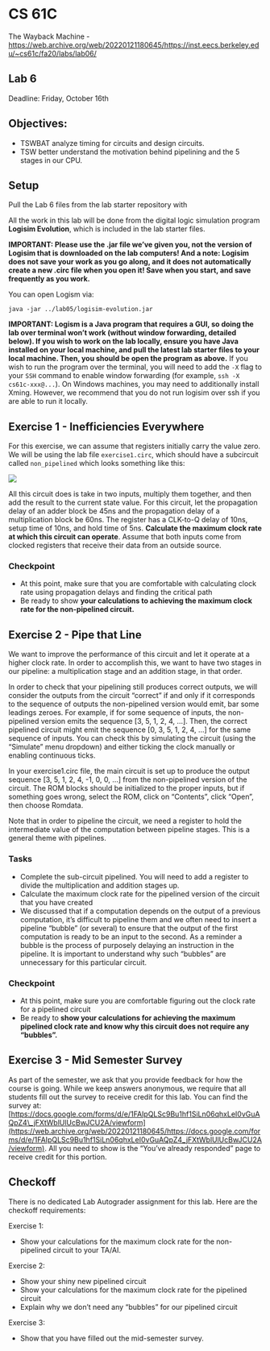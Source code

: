 # CS 61C

The Wayback Machine - https://web.archive.org/web/20220121180645/https://inst.eecs.berkeley.edu/~cs61c/fa20/labs/lab06/

## Lab 6

Deadline: Friday, October 16th

## Objectives:

-   TSWBAT analyze timing for circuits and design circuits.
-   TSW better understand the motivation behind pipelining and the 5 stages in our CPU.

## Setup

Pull the Lab 6 files from the lab starter repository with

All the work in this lab will be done from the digital logic simulation program **Logisim Evolution**, which is included in the lab starter files.

**IMPORTANT: Please use the .jar file we’ve given you, not the version of Logisim that is downloaded on the lab computers! And a note: Logisim does not save your work as you go along, and it does not automatically create a new .circ file when you open it! Save when you start, and save frequently as you work.**

You can open Logism via:

```
java -jar ../lab05/logisim-evolution.jar

```

**IMPORTANT: Logism is a Java program that requires a GUI, so doing the lab over terminal won’t work (without window forwarding, detailed below). If you wish to work on the lab locally, ensure you have Java installed on your local machine, and pull the latest lab starter files to your local machine. Then, you should be open the program as above.** If you wish to run the program over the terminal, you will need to add the `-X` flag to your `SSH` command to enable window forwarding (for example, `ssh -X cs61c-xxx@...`). On Windows machines, you may need to additionally install Xming. However, we recommend that you do not run logisim over ssh if you are able to run it locally.

## Exercise 1 - Inefficiencies Everywhere

For this exercise, we can assume that registers initially carry the value zero. We will be using the lab file `exercise1.circ`, which should have a subcircuit called `non_pipelined` which looks something like this:

![](/img/cs61c/exercise1.png)

All this circuit does is take in two inputs, multiply them together, and then add the result to the current state value. For this circuit, let the propagation delay of an adder block be 45ns and the propagation delay of a multiplication block be 60ns. The register has a CLK-to-Q delay of 10ns, setup time of 10ns, and hold time of 5ns. **Calculate the maximum clock rate at which this circuit can operate**. Assume that both inputs come from clocked registers that receive their data from an outside source.

### Checkpoint

-   At this point, make sure that you are comfortable with calculating clock rate using propagation delays and finding the critical path
-   Be ready to show **your calculations to achieving the maximum clock rate for the non-pipelined circuit.**

## Exercise 2 - Pipe that Line

We want to improve the performance of this circuit and let it operate at a higher clock rate. In order to accomplish this, we want to have two stages in our pipeline: a multiplication stage and an addition stage, in that order.

In order to check that your pipelining still produces correct outputs, we will consider the outputs from the circuit “correct” if and only if it corresponds to the sequence of outputs the non-pipelined version would emit, bar some leadings zeroes. For example, if for some sequence of inputs, the non-pipelined version emits the sequence \[3, 5, 1, 2, 4, …\]. Then, the correct pipelined circuit might emit the sequence \[0, 3, 5, 1, 2, 4, …\] for the same sequence of inputs. You can check this by simulating the circuit (using the “Simulate” menu dropdown) and either ticking the clock manually or enabling continuous ticks.

In your exercise1.circ file, the main circuit is set up to produce the output sequence \[3, 5, 1, 2, 4, -1, 0, 0, …\] from the non-pipelined version of the circuit. The ROM blocks should be initialized to the proper inputs, but if something goes wrong, select the ROM, click on “Contents”, click “Open”, then choose Romdata.

Note that in order to pipeline the circuit, we need a register to hold the intermediate value of the computation between pipeline stages. This is a general theme with pipelines.

### Tasks

-   Complete the sub-circuit pipelined. You will need to add a register to divide the multiplication and addition stages up.
-   Calculate the maximum clock rate for the pipelined version of the circuit that you have created
-   We discussed that if a computation depends on the output of a previous computation, it’s difficult to pipeline them and we often need to insert a pipeline “bubble” (or several) to ensure that the output of the first computation is ready to be an input to the second. As a reminder a bubble is the process of purposely delaying an instruction in the pipeline. It is important to understand why such “bubbles” are unnecessary for this particular circuit.

### Checkpoint

-   At this point, make sure you are comfortable figuring out the clock rate for a pipelined circuit
-   Be ready to **show your calculations for achieving the maximum pipelined clock rate and know why this circuit does not require any “bubbles”.**

## Exercise 3 - Mid Semester Survey

As part of the semester, we ask that you provide feedback for how the course is going. While we keep answers anonymous, we require that all students fill out the survey to receive credit for this lab. You can find the survey at: [https://docs.google.com/forms/d/e/1FAIpQLSc9Bu1hf1SiLn06qhxLeI0vGuAQpZ4\_jFXtWblUlUcBwJCU2A/viewform](https://web.archive.org/web/20220121180645/https://docs.google.com/forms/d/e/1FAIpQLSc9Bu1hf1SiLn06qhxLeI0vGuAQpZ4_jFXtWblUlUcBwJCU2A/viewform). All you need to show is the “You’ve already responded” page to receive credit for this portion.

## Checkoff

There is no dedicated Lab Autograder assignment for this lab. Here are the checkoff requirements:

Exercise 1:

-   Show your calculations for the maximum clock rate for the non-pipelined circuit to your TA/AI.

Exercise 2:

-   Show your shiny new pipelined circuit
-   Show your calculations for the maximum clock rate for the pipelined circuit
-   Explain why we don’t need any “bubbles” for our pipelined circuit

Exercise 3:

-   Show that you have filled out the mid-semester survey.